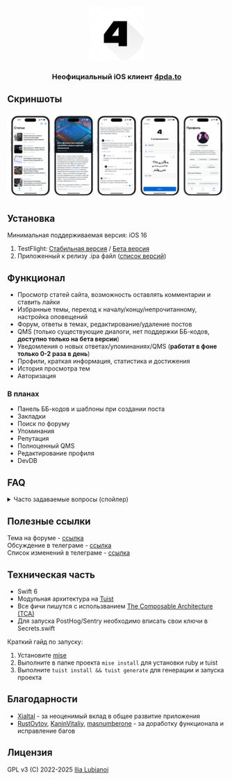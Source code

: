 <p align="center" width="100%">
  <img width="25%" src="Images/logo.png">
</p>  
<h3><p align="center">Неофициальный iOS клиент <a href="https://4pda.to/">4pda.to</a></p></h3>

## Скриншоты
![Скриншоты](Images/screenshots.png)

## Установка
Минимальная поддерживаемая версия: iOS 16
1) TestFlight: [Стабильная версия](https://testflight.apple.com/join/CuI3nlN2) / [Бета версия](https://testflight.apple.com/join/bE3XxjQ0)
2) Приложенный к релизу .ipa файл ([список версий](https://github.com/SubvertDev/ForPDA/releases/latest))

## Функционал
- Просмотр статей сайта, возможность оставлять комментарии и ставить лайки
- Избранные темы, переход к началу/концу/непрочитанному, настройка оповещений
- Форум, ответы в темах, редактирование/удаление постов
- QMS (только существующие диалоги, нет поддержки ББ-кодов, **доступно только на бета версии**)
- Уведомления о новых ответах/упоминаниях/QMS (**работат в фоне только 0-2 раза в день**)
- Профили, краткая информация, статистика и достижения
- История просмотра тем
- Авторизация

### В планах
- Панель ББ-кодов и шаблоны при создании поста
- Закладки
- Поиск по форуму
- Упоминания
- Репутация
- Полноценный QMS
- Редактирование профиля
- DevDB

## FAQ
<details>
<summary>Часто задаваемые вопросы (спойлер)</summary>
  
Q: Я нашел баг / у меня есть предложение, куда писать?  
A: Пишите нам в [чат в телеграме](https://t.me/forpda_ios_chat) или [тему на 4pda](https://4pda.to/forum/index.php?showtopic=1104159)

Q: Как установить приложение? В чем разница между стабильной / бета версией?  
A: На данный момент есть два варианта установки: 
1) Через [TestFlight](https://apps.apple.com/ru/app/testflight/id899247664). Есть две версии: стабильная (изменения реже, крупнее, без крупных багов) и бета (изменения чаще, меньше, потенциально что-то ломают)
2) Скачать .ipa и установить с помощью AltStore / Sideloadly / и т.д.  

Q: Приложение не грузит страницы после запуска и помогает только перезапуск приложения / при запуске выскакивает ошибка "Упс, что-то пошло не так"  
A: Это старый баг связанный с соединением к 4pda и ограничениями со стороны iOS. В планах однажды починить этот баг, но пока он случается не часто, так что не в приоритете

Q: Приложение ничего не грузит даже после перезапуска / не грузятся картинки / файлы, что делать?  
A: Попробовать сменить текущий маршрут

Q: Почему уведомления из приложения не приходят сразу же, а с задержкой / только при запуске?  
A: Из-за ограничений со стороны iOS, приложение может запросить уведомления в фоне только 0-2 раза в день

Q: У меня iOS 15 или раньше, можно ли понизить версию?  
A: Нет и не планируется
</details>

<a id="links"></a>
## Полезные ссылки
Тема на форуме - [ссылка](https://4pda.to/forum/index.php?showtopic=1104159)  
Обсуждение в телеграме - [ссылка](https://t.me/forpda_ios_chat)  
Список изменений в телеграме - [ссылка](https://t.me/forpda_ios)

## Техническая часть
- Swift 6
- Модульная архитектура на [Tuist](https://tuist.io)
- Все фичи пишутся с использванием [The Composable Architecture (TCA)](https://github.com/pointfreeco/swift-composable-architecture)
- Для запуска PostHog/Sentry необходимо вписать свои ключи в Secrets.swift

Краткий гайд по запуску:
1) Установите [mise](https://github.com/jdx/mise)
2) Выполните в папке проекта `mise install` для установки ruby и tuist
3) Выполните `tuist install && tuist generate` для генерации и запуска проекта

## Благодарности
- [Xialtal](https://github.com/Xialtal) - за неоценимый вклад в общее развитие приложения
- [RustOytov](https://github.com/RustOytov), [KaninVitaliy](https://github.com/KaninVitaliy), [masnumberone](https://github.com/masnumberone) - за доработку функционала и исправление багов

## Лицензия
GPL v3 (C) 2022-2025 [Ilia Lubianoi](https://github.com/SubvertDev)
